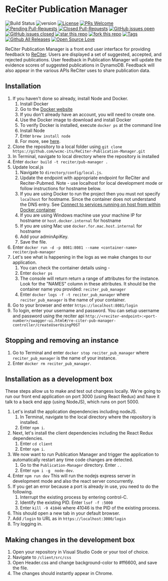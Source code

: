 # ReCiter Publication Manager

![Build Status](https://codebuild.us-east-1.amazonaws.com/badges?uuid=eyJlbmNyeXB0ZWREYXRhIjoiSFBQdHVsYW1rMTltMGN6bG1iNFhrdC9sb3pyZzVGYU92THRaVTlNSENWV1RaUllNZEZpWVA4RDNnRlBINzdQeDdONDQxSjExWm9uRVVZcGRRSkVhVUw0PSIsIml2UGFyYW1ldGVyU3BlYyI6ImhsSmlRVTZvTTI2aWdrNFciLCJtYXRlcmlhbFNldFNlcmlhbCI6MX0%3D&branch=master)
![version](https://img.shields.io/badge/version-0.1alpha-blue.svg?maxAge=2592000)
[![License](https://img.shields.io/badge/License-Apache%202.0-blue.svg)](https://opensource.org/licenses/Apache-2.0)
[![PRs Welcome](https://img.shields.io/badge/PRs-welcome-brightgreen.svg?style=flat-square)](http://makeapullrequest.com)
[![Pending Pull-Requests](https://img.shields.io/github/issues-pr-raw/wcmc-its/reciter.svg?color=blue)](https://github.com/wcmc-its/ReCiter-Publication-Manager/pulls)
[![Closed Pull-Requests](https://img.shields.io/github/issues-pr-closed-raw/wcmc-its/reciter.svg?color=blue)](https://github.com/wcmc-its/ReCiter-Publication-Manager/pulls)
[![GitHub issues open](https://img.shields.io/github/issues-raw/wcmc-its/ReCiter-Publication-Manager.svg?maxAge=2592000)](https://github.com/wcmc-its/ReCiter-Publication-Manager/issues)
[![GitHub issues closed](https://img.shields.io/github/issues-closed-raw/wcmc-its/ReCiter-Publication-Manager.svg?maxAge=2592000)](https://github.com/wcmc-its/ReCiter-Publication-Manager/issues)
[![star this repo](http://githubbadges.com/star.svg?user=wcmc-its&repo=ReCiter-Publication-Manager&style=flat)](https://github.com/wcmc-its/ReCiter-Publication-Manager)
[![fork this repo](http://githubbadges.com/fork.svg?user=wcmc-its&repo=ReCiter-Publication-Manager&style=flat)](https://github.com/wcmc-its/ReCiter-Publication-Manager/fork)
[![Tags](https://img.shields.io/github/tag/wcmc-its/ReCiter-Publication-Manager.svg?style=social)](https://github.com/wcmc-its/ReCiter-Publication-Manager/releases)
[![Github All Releases](https://img.shields.io/github/downloads/wcmc-its/ReCiter-Publication-Manager/total.svg)]()
[![Open Source Love](https://badges.frapsoft.com/os/v3/open-source.svg?v=102)](https://github.com/wcmc-its/ReCiter-Publication-Manager/)

ReCiter Publication Manager is a front end user interface for providing feedback to [ReCiter](https://github.com/wcmc-its/reciter/). Users are displayed a set of suggested, accepted, and rejected publications. User feedback in Publication Manager will update the evidence scores of suggested publications in DynamoDB. Feedback will also appear in the various APIs ReCiter uses to share publication data.


## Installation

1. If you haven't done so already, install Node and Docker.
   1. Install Docker
     1. Go to the [Docker website](https://hub.docker.com)
     1. If you don't already have an account, you will need to create one.
     1. Use the Docker image to download and install Docker
     1. To verify Docker is installed, execute `docker ps` at the command line
   1. Install Node
     1. Enter `brew install node`
     1. For more, see [here](https://www.dyclassroom.com/howto-mac/how-to-install-nodejs-and-npm-on-mac-using-homebrew).
1. Clone the repository to a local folder using `git clone https://github.com/wcmc-its/ReCiter-Publication-Manager.git`
1. In Terminal, navigate to local directory where the repository is installed
1. Enter `docker build -t reciter/pub-manager .`
1. Update local.js
   1. Navigate to `directory/config/local.js`.
   1. Update the endpoint with appropriate endpoint for ReCiter and Reciter-Pubmed. Note - use localhost for local development mode or follow instructions for hostname below.
   1. If you are using Docker to run the project then you must not specify `localhost` for hostname. Since the container does not understand the DNS entry. See [Connect to services running on host from within Docker container](https://stackoverflow.com/a/43541732)
   1. If you are using Windows machine use your machine IP for hostname or `host.docker.internal` for hostname
   1. If you are using Mac use `docker.for.mac.host.internal` for hostname 
   1. Add your adminApiKey.
   1. Save the file. 
1. Enter `docker run -d -p 8081:8081 --name <container-name> reciter/pub-manager`
1. Let's see what is happening in the logs as we make changes to our application. 
   1. You can check the container details using - 
   1. Enter `docker ps`
   1. The console will return return a range of attributes for the instance. Look for the "NAMES" column in these attributes. It should  be the container name you provided: `reciter_pub_manager` 
   1. Enter `docker logs -f -t reciter_pub_manager` where `reciter_pub_manager` is the name of your container.
1. Go to your browser and enter `https://localhost:8081/login`
1. To login, enter your username and password. You can setup username and password using the reciter api 
`http://<reciter-endpoint>:<port-number>/swagger-ui.html#/re-citer-pub-manager-controller/createUserUsingPOST`


## Stopping and removing an instance

1. Go to Terminal and enter `docker stop reciter_pub_manager` where `reciter_pub_manager` is the name of your instance. 
2. Enter `docker rm reciter_pub_manager`.


## Installation as a development box

These steps allow us to make and test out changess locally. We're going to run our front end application on port 3000 (using React Redux) and have it talk to a back end app (using NodeJS), which runs on port 5000.

1. Let's install the application dependencies including nodeJS.
   1. In Terminal, navigate to the local directory where the repository is installed.
   1. Enter `npm i`.
1. Next, let's install the client dependencies including the React Redux dependencies.
   1. Enter `cd client`
   1. Enter `npm i`.
1. We now want to run Publication Manager and trigger the application to automatically restart any time code changes are detected.
   1. Go to the `Publication-Manager` directory. Enter `..`
   1. Enter `npm i -g  node-dev`.
1. Enter `npm run dev` This will run the nodejs express server in development mode and also the react server concurrently.
1. If you get an error because a port is already in use, you need to do the following.
   1. Interrupt the existing process by entering control-C.
   1. Identify the existing PID. Enter `lsof -f :5000`
   1. Enter `kill -9 41046` where 41046 is the PID of the existing process.
1. This should open a new tab in your default browser.
1. Add `/login` to URL as in `https://localhost:3000/login`
1. Try logging in.


## Making changes in the development box

1. Open your repository in Visual Studio Code or your tool of choice.
1. Navigate to `/client/src/css`
1. Open Header.css and change background-color to #ff6600, and save the file.
1. The changes should instantly appear in Chrome.
